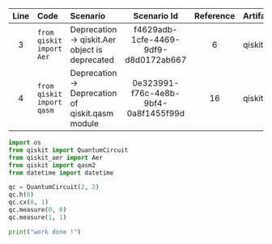 | Line | Code | Scenario | Scenario Id | Reference | Artifact | Refactoring |
| :--: | :--- | :------- | :---------: | :-------: | :------- | :---------- |
| 3 | `from qiskit import Aer` | Deprecation -> qiskit.Aer object is deprecated | f4629adb-1cfe-4469-9df9-d8d0172ab667 | 6 | qiskit.Aer | `from qiskit_aer import Aer` |
| 4 | `from qiskit import qasm` | Deprecation -> Deprecation of qiskit.qasm module | 0e323991-f76c-4e8b-9bf4-0a8f1455f99d | 16 | qiskit.qasm | `from qiskit import qasm2` |


```python
import os
from qiskit import QuantumCircuit
from qiskit_aer import Aer
from qiskit import qasm2
from datetime import datetime

qc = QuantumCircuit(2, 2)
qc.h(0)
qc.cx(0, 1)
qc.measure(0, 0)
qc.measure(1, 1)

print("work done !")
```